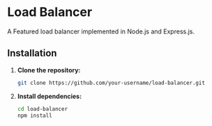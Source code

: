 # Load Balancer

A Featured load balancer implemented in Node.js and Express.js.

## Installation

1. **Clone the repository:**

   ```bash
   git clone https://github.com/your-username/load-balancer.git

   
2. **Install dependencies:**

   ```bash
   cd load-balancer
   npm install


